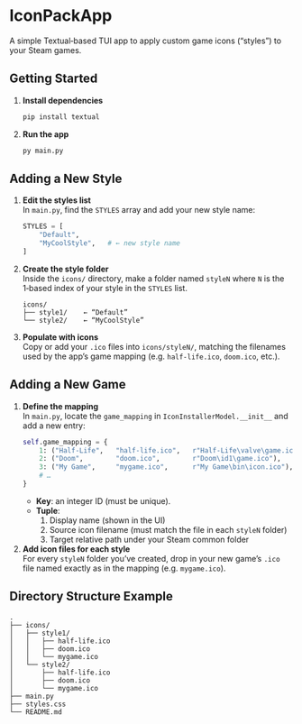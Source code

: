 # IconPackApp

A simple Textual‑based TUI app to apply custom game icons (“styles”) to your Steam games.

## Getting Started

1. **Install dependencies**  
   ```bash
   pip install textual
   ```
2. **Run the app**  
   ```bash
   py main.py
   ```

## Adding a New Style

1. **Edit the styles list**  
   In `main.py`, find the `STYLES` array and add your new style name:
   ```python
   STYLES = [
       "Default",
       "MyCoolStyle",   # ← new style name
   ]
   ```
2. **Create the style folder**  
   Inside the `icons/` directory, make a folder named `styleN` where `N` is the 1‑based index of your style in the `STYLES` list.  
   ```
   icons/
   ├── style1/    ← “Default”
   └── style2/    ← “MyCoolStyle”
   ```
3. **Populate with icons**  
   Copy or add your `.ico` files into `icons/styleN/`, matching the filenames used by the app’s game mapping (e.g. `half-life.ico`, `doom.ico`, etc.).

## Adding a New Game

1. **Define the mapping**  
   In `main.py`, locate the `game_mapping` in `IconInstallerModel.__init__` and add a new entry:
   ```python
   self.game_mapping = {
       1: ("Half‑Life",   "half-life.ico",   r"Half-Life\valve\game.ico"),
       2: ("Doom",        "doom.ico",        r"Doom\id1\game.ico"),
       3: ("My Game",     "mygame.ico",      r"My Game\bin\icon.ico"),  # ← your new game
       # …
   }
   ```
   - **Key**: an integer ID (must be unique).
   - **Tuple**:  
     1. Display name (shown in the UI)  
     2. Source icon filename (must match the file in each `styleN` folder)  
     3. Target relative path under your Steam common folder
2. **Add icon files for each style**  
   For every `styleN` folder you’ve created, drop in your new game’s `.ico` file named exactly as in the mapping (e.g. `mygame.ico`).

## Directory Structure Example

```
.
├── icons/
│   ├── style1/
│   │   ├── half‑life.ico
│   │   ├── doom.ico
│   │   └── mygame.ico
│   └── style2/
│       ├── half‑life.ico
│       ├── doom.ico
│       └── mygame.ico
├── main.py
├── styles.css
└── README.md
```